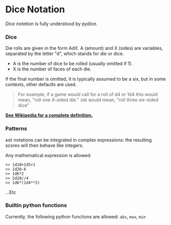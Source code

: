 # Dice Notation

*Dice notation* is fully understood by pydice.

### Dice

Die rolls are given in the form AdX. A (amount) and X (sides) are variables, separated by the letter "d", which stands for die or dice.

* A is the number of dice to be rolled (usually omitted if 1).
* X is the number of faces of each die.

If the final number is omitted, it is typically assumed to be a six, but in some contexts, other defaults are used.

> For example, if a game would call for a roll of d4 or 1d4 this would mean, "roll one 4-sided die."
> `3d6` would mean, "roll three six-sided dice"

**[See Wikipedia for a complete definition.](https://en.wikipedia.org/wiki/Dice_notation)**


### Patterns

`AdX` notations can be integrated in complex expressions: the resulting scores will then behave like integers.

Any mathematical expression is allowed:

	>> 1d10+1d5+1
	>> 1d20-6
	>> 1d6*2
	>> 2d20//4
	>> 1d6*(1d4**2)

...Etc
	
### Builtin python functions

Currently, the following python functions are allowed: `abs`, `max`, `min`






